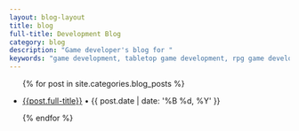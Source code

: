 ```yaml
---
layout: blog-layout
title: blog
full-title: Development Blog
category: blog
description: "Game developer's blog for "
keywords: "game development, tabletop game development, rpg game development, "
---
```


<ul>
  {% for post in site.categories.blog_posts %}
    <li>
      <p>
        <a href="{{site.baseurl}}{{post.url}}">{{post.full-title}}</a> &bull; {{ post.date | date: '%B %d, %Y' }}
      <p>
    </li>
  {% endfor %}
</ul>